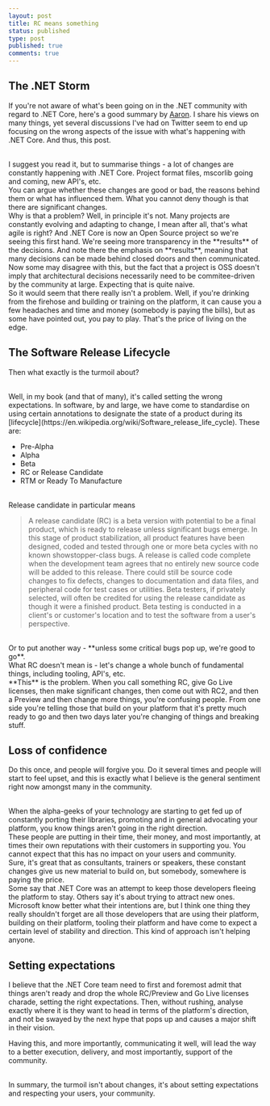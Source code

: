 ```yaml
---
layout: post
title: RC means something
status: published
type: post
published: true
comments: true
---
```


## The .NET Storm

If you're not aware of what's been going on in the .NET community with regard to .NET Core, here's a good summary by [Aaron](http://www.aaronstannard.com/dotnetcore-boil-ocean/). I share his views on many things, yet several discussions I've had on Twitter seem to end up focusing on the wrong aspects of the issue with what's happening with .NET Core. And thus, this post.



<br/>
I suggest you read it, but to summarise things - a lot of changes are constantly happening with .NET Core. Project format files, mscorlib going and coming, new API's, etc.

<br/>
You can argue whether these changes are good or bad, the reasons behind them or what has influenced them. What you cannot deny though is that there are significant changes.

<br/>
Why is that a problem? Well, in principle it's not. Many projects are constantly evolving and adapting to change, I mean after all, that's what agile is right? And .NET Core is now an Open Source project so we're seeing this first hand. We're seeing more transparency in the **results** of the decisions. And note there the emphasis on **results**, meaning that many decisions can be made behind closed doors and then communicated. Now some may disagree with this, but the fact that a project is OSS doesn't imply that architectural decisions necessarily need to be commitee-driven by the community at large. Expecting that is quite naive.

<br/>
So it would seem that there really isn't a problem. Well, if you're drinking from the firehose and building or training on the platform, it can cause you a few headaches and time and money (somebody is paying the bills), but as some have pointed out, you pay to play. That's the price of living on the edge.


## The Software Release Lifecycle
Then what exactly is the turmoil about?

<br/>
Well, in my book (and that of many), it's called setting the wrong expectations. In software, by and large, we have come to standardise on using certain annotations to designate the state of a product during its [lifecycle](https://en.wikipedia.org/wiki/Software_release_life_cycle). These are:

- Pre-Alpha
- Alpha
- Beta
- RC or Release Candidate
- RTM or Ready To Manufacture

<br/>
Release candidate in particular means

>A release candidate (RC) is a beta version with potential to be a final product, which is ready to release unless significant bugs emerge. In this stage of product stabilization, all product features have been designed, coded and tested through one or more beta cycles with no known showstopper-class bugs. A release is called code complete when the development team agrees that no entirely new source code will be added to this release. There could still be source code changes to fix defects, changes to documentation and data files, and peripheral code for test cases or utilities. Beta testers, if privately selected, will often be credited for using the release candidate as though it were a finished product. Beta testing is conducted in a client's or customer's location and to test the software from a user's perspective.



<br/>
Or to put another way - **unless some critical bugs pop up, we're good to go**.

<br/>
What RC doesn't mean is - let's change a whole bunch of fundamental things, including tooling, API's, etc.

<br/>
**This** is the problem. When you call something RC, give Go Live licenses, then make significant changes, then come out with RC2, and then a Preview  and then change more things, you're confusing people. From one side you're telling those that build on your platform that it's pretty much ready to go and then two days later you're changing of things and breaking stuff.

## Loss of confidence

Do this once, and people will forgive you. Do it several times and people will start to feel upset, and this is exactly what I believe is the general sentiment right now amongst many in the community.

<br/>
When the alpha-geeks of your technology are starting to get fed up of constantly porting their libraries, promoting and in general advocating your platform, you know things aren't going in the right direction.

<br/>
These people are putting in their time, their money, and most importantly, at times their own reputations with their customers in supporting you. You cannot expect that this has no impact on your users and community.

<br/>
Sure, it's great that as consultants, trainers or speakers, these constant changes give us new material to build on, but somebody, somewhere is paying the price.

<br/>
Some say that .NET Core was an attempt to keep those developers fleeing the platform to stay. Others say it's about trying to attract new ones. Microsoft know better what their intentions are, but I think one thing they really shouldn't forget are all those developers that are using their platform, building on their platform, tooling their platform and have come to expect a certain level of stability and direction. This kind of approach isn't helping anyone.

## Setting expectations

I believe that the .NET Core team need to first and foremost admit that things aren't ready and drop the whole RC/Preview and Go Live licenses charade, setting the right expectations. Then, without rushing, analyse exactly where it is they want to head in terms of the platform's direction, and not be swayed by the next hype that pops up and causes a major shift in their vision.

Having this, and more importantly, communicating it well, will lead the way to a better execution, delivery, and most importantly, support of the community.

<br/>
In summary, the turmoil isn't about changes, it's about setting expectations and respecting your users, your community.

